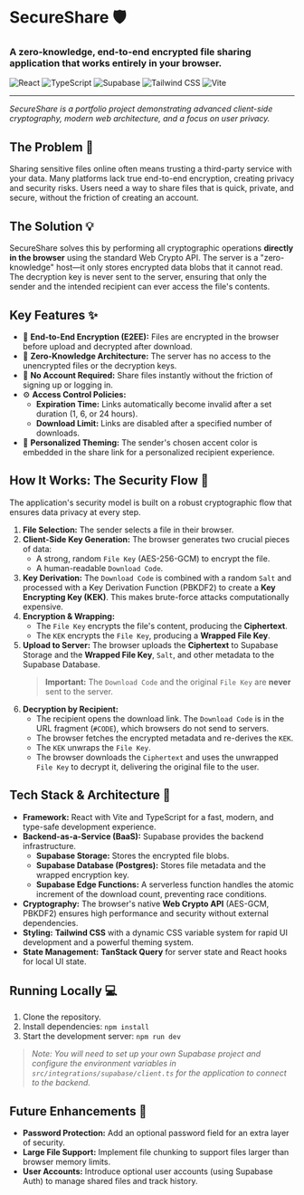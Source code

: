 # SecureShare 🛡️

### A zero-knowledge, end-to-end encrypted file sharing application that works entirely in your browser.

![React](https://img.shields.io/badge/React-61DAFB?style=for-the-badge&logo=react&logoColor=black)
![TypeScript](https://img.shields.io/badge/TypeScript-3178C6?style=for-the-badge&logo=typescript&logoColor=white)
![Supabase](https://img.shields.io/badge/Supabase-3FCF8E?style=for-the-badge&logo=supabase&logoColor=white)
![Tailwind CSS](https://img.shields.io/badge/Tailwind_CSS-38B2AC?style=for-the-badge&logo=tailwind-css&logoColor=white)
![Vite](https://img.shields.io/badge/Vite-646CFF?style=for-the-badge&logo=vite&logoColor=white)

---

*SecureShare is a portfolio project demonstrating advanced client-side cryptography, modern web architecture, and a focus on user privacy.*


## The Problem 🤔

Sharing sensitive files online often means trusting a third-party service with your data. Many platforms lack true end-to-end encryption, creating privacy and security risks. Users need a way to share files that is quick, private, and secure, without the friction of creating an account.

## The Solution 💡

SecureShare solves this by performing all cryptographic operations **directly in the browser** using the standard Web Crypto API. The server is a "zero-knowledge" host—it only stores encrypted data blobs that it cannot read. The decryption key is never sent to the server, ensuring that only the sender and the intended recipient can ever access the file's contents.

## Key Features ✨

-   🔐 **End-to-End Encryption (E2EE):** Files are encrypted in the browser before upload and decrypted after download.
-   🙈 **Zero-Knowledge Architecture:** The server has no access to the unencrypted files or the decryption keys.
-   🚀 **No Account Required:** Share files instantly without the friction of signing up or logging in.
-   ⚙️ **Access Control Policies:**
    -   **Expiration Time:** Links automatically become invalid after a set duration (1, 6, or 24 hours).
    -   **Download Limit:** Links are disabled after a specified number of downloads.
-   🎨 **Personalized Theming:** The sender's chosen accent color is embedded in the share link for a personalized recipient experience.

## How It Works: The Security Flow 🔐

The application's security model is built on a robust cryptographic flow that ensures data privacy at every step.

1.  **File Selection:** The sender selects a file in their browser.
2.  **Client-Side Key Generation:** The browser generates two crucial pieces of data:
    -   A strong, random `File Key` (AES-256-GCM) to encrypt the file.
    -   A human-readable `Download Code`.
3.  **Key Derivation:** The `Download Code` is combined with a random `Salt` and processed with a Key Derivation Function (PBKDF2) to create a **Key Encrypting Key (KEK)**. This makes brute-force attacks computationally expensive.
4.  **Encryption & Wrapping:**
    -   The `File Key` encrypts the file's content, producing the **Ciphertext**.
    -   The `KEK` encrypts the `File Key`, producing a **Wrapped File Key**.
5.  **Upload to Server:** The browser uploads the **Ciphertext** to Supabase Storage and the **Wrapped File Key**, `Salt`, and other metadata to the Supabase Database.
    > **Important:** The `Download Code` and the original `File Key` are **never** sent to the server.
6.  **Decryption by Recipient:**
    -   The recipient opens the download link. The `Download Code` is in the URL fragment (`#CODE`), which browsers do not send to servers.
    -   The browser fetches the encrypted metadata and re-derives the `KEK`.
    -   The `KEK` unwraps the `File Key`.
    -   The browser downloads the `Ciphertext` and uses the unwrapped `File Key` to decrypt it, delivering the original file to the user.

## Tech Stack & Architecture 🚀

-   **Framework:** React with Vite and TypeScript for a fast, modern, and type-safe development experience.
-   **Backend-as-a-Service (BaaS):** Supabase provides the backend infrastructure.
    -   **Supabase Storage:** Stores the encrypted file blobs.
    -   **Supabase Database (Postgres):** Stores file metadata and the wrapped encryption key.
    -   **Supabase Edge Functions:** A serverless function handles the atomic increment of the download count, preventing race conditions.
-   **Cryptography:** The browser's native **Web Crypto API** (AES-GCM, PBKDF2) ensures high performance and security without external dependencies.
-   **Styling:** **Tailwind CSS** with a dynamic CSS variable system for rapid UI development and a powerful theming system.
-   **State Management:** **TanStack Query** for server state and React hooks for local UI state.

## Running Locally 💻

1.  Clone the repository.
2.  Install dependencies: `npm install`
3.  Start the development server: `npm run dev`

> *Note: You will need to set up your own Supabase project and configure the environment variables in `src/integrations/supabase/client.ts` for the application to connect to the backend.*

## Future Enhancements 🌟

-   **Password Protection:** Add an optional password field for an extra layer of security.
-   **Large File Support:** Implement file chunking to support files larger than browser memory limits.
-   **User Accounts:** Introduce optional user accounts (using Supabase Auth) to manage shared files and track history.
